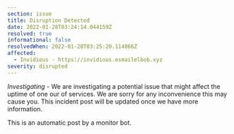 ```yaml
---
section: issue
title: Disruption Detected
date: 2022-01-28T03:24:14.044159Z
resolved: true
informational: false
resolvedWhen: 2022-01-28T03:25:20.114866Z
affected:
  - Invidious - https://invidious.esmailelbob.xyz
severity: disrupted
---
```

*Investigating* - We are investigating a potential issue that might affect the uptime of one our of services. We are sorry for any inconvenience this may cause you. This incident post will be updated once we have more information.

This is an automatic post by a monitor bot.
        